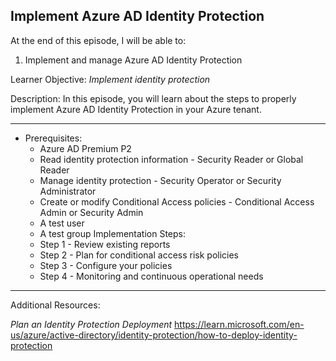 ## Implement Azure AD Identity Protection 
At the end of this episode, I will be able to:    

1. Implement and manage Azure AD Identity Protection

Learner Objective: *Implement identity protection*    

Description: In this episode, you will learn about the steps to properly implement Azure AD Identity Protection in your Azure tenant.  

--------  

* Prerequisites:
	- Azure AD Premium P2 
	- Read identity protection information - Security Reader or Global Reader 
	- Manage identity protection - Security Operator or Security Administrator 
	- Create or modify Conditional Access policies  - Conditional Access Admin or Security Admin 
	- A test user
	- A test group 
Implementation Steps: 
	- Step 1 - Review existing reports 
	- Step 2 - Plan for conditional access risk policies 
	- Step 3 - Configure your policies 
	- Step 4 - Monitoring and continuous operational needs 

-----------

Additional Resources:

*Plan an Identity Protection Deployment*
https://learn.microsoft.com/en-us/azure/active-directory/identity-protection/how-to-deploy-identity-protection
